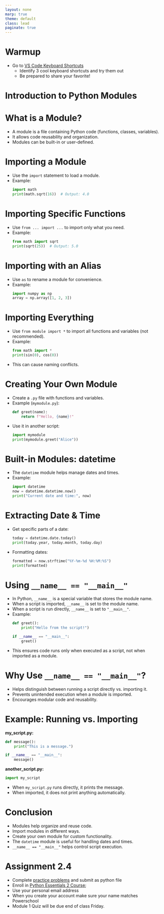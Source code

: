 ```yaml
---
layout: none
marp: true
theme: default
class: lead
paginate: true
---
```


<!-- headingDivider: 1 -->
<!-- backgroundColor: black -->
<!-- class: invert -->

# Warmup

- Go to [VS Code Keyboard Shortcuts](https://code.visualstudio.com/shortcuts/keyboard-shortcuts-windows.pdf)
  - Identify 3 cool keyboard shortcuts and try them out
  - Be prepared to share your favorite!

# Introduction to Python Modules

# What is a Module?
- A module is a file containing Python code (functions, classes, variables).
- It allows code reusability and organization.
- Modules can be built-in or user-defined.

# Importing a Module
- Use the `import` statement to load a module.
- Example:
  ```python
  import math
  print(math.sqrt(16))  # Output: 4.0
  ```

# Importing Specific Functions
- Use `from ... import ...` to import only what you need.
- Example:
  ```python
  from math import sqrt
  print(sqrt(25))  # Output: 5.0
  ```

# Importing with an Alias
- Use `as` to rename a module for convenience.
- Example:
  ```python
  import numpy as np
  array = np.array([1, 2, 3])
  ```

# Importing Everything
- Use `from module import *` to import all functions and variables (not recommended).
- Example:
  ```python
  from math import *
  print(sin(0), cos(0))
  ```
- This can cause naming conflicts.

# Creating Your Own Module
- Create a `.py` file with functions and variables.
- Example (`mymodule.py`):
  ```python
  def greet(name):
      return f"Hello, {name}!"
  ```
- Use it in another script:
  ```python
  import mymodule
  print(mymodule.greet("Alice"))
  ```

# Built-in Modules: datetime
- The `datetime` module helps manage dates and times.
- Example:
  ```python
  import datetime
  now = datetime.datetime.now()
  print("Current date and time:", now)
  ```

# Extracting Date & Time
- Get specific parts of a date:
  ```python
  today = datetime.date.today()
  print(today.year, today.month, today.day)
  ```
- Formatting dates:
  ```python
  formatted = now.strftime("%Y-%m-%d %H:%M:%S")
  print(formatted)
  ```

# Using `__name__ == "__main__"`
- In Python, `__name__` is a special variable that stores the module name.
- When a script is imported, `__name__` is set to the module name.
- When a script is run directly, `__name__` is set to `"__main__"`.
- Example:
  ```python
  def greet():
      print("Hello from the script!")
  
  if __name__ == "__main__":
      greet()
  ```
- This ensures code runs only when executed as a script, not when imported as a module.

# Why Use `__name__ == "__main__"`?
- Helps distinguish between running a script directly vs. importing it.
- Prevents unintended execution when a module is imported.
- Encourages modular code and reusability.

# Example: Running vs. Importing
**my_script.py:**
  ```python
  def message():
      print("This is a message.")
  
  if __name__ == "__main__":
      message()
  ```

**another_script.py:**
  ```python
  import my_script
  ```
- When `my_script.py` runs directly, it prints the message.
- When imported, it does not print anything automatically.

# Conclusion
- Modules help organize and reuse code.
- Import modules in different ways.
- Create your own module for custom functionality.
- The `datetime` module is useful for handling dates and times.
- `__name__ == "__main__"` helps control script execution.

# Assignment 2.4

- Complete [practice problems](./files/assignment_2_2_4.html) and submit as python file
- Enroll in [Python Essentials 2 Course](https://pythoninstitute.org/python-essentials-2);
- Use your personal email address
- When you create your account make sure your name matches Powerschool
- Module 1 Quiz will be due end of class Friday.
